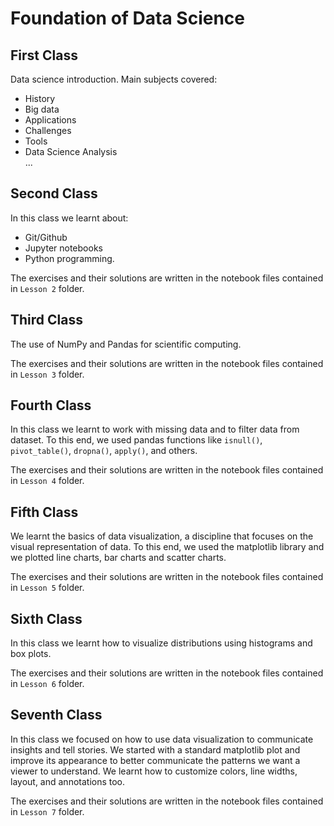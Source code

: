 # Foundation of Data Science

## First Class
Data science introduction. Main subjects covered:
* History
* Big data
* Applications
* Challenges
* Tools
* Data Science Analysis <br/>
...

## Second Class

In this class we learnt about:
* Git/Github
* Jupyter notebooks
* Python programming.

The exercises and their solutions are written in the notebook files contained in `Lesson 2` folder.

## Third Class

The use of NumPy and Pandas for scientific computing.

The exercises and their solutions are written in the notebook files contained in `Lesson 3` folder.

## Fourth Class

In this class we learnt to work with missing data and to filter data from dataset. To this end, we used pandas functions like `isnull()`, `pivot_table()`, `dropna()`, `apply()`, and others.

The exercises and their solutions are written in the notebook files contained in `Lesson 4` folder.

## Fifth Class

We learnt the basics of data visualization, a discipline that focuses on the visual representation of data.
To this end, we used the matplotlib library and we plotted line charts, bar charts and scatter charts.

The exercises and their solutions are written in the notebook files contained in `Lesson 5` folder.

## Sixth Class

In this class we learnt how to visualize distributions using histograms and box plots.

The exercises and their solutions are written in the notebook files contained in `Lesson 6` folder.

## Seventh Class

In this class we focused on how to use data visualization to communicate insights and tell stories. We started with a standard matplotlib plot and improve its appearance to better communicate the patterns we want a viewer to understand. We learnt how to customize colors, line widths, layout, and annotations too.

The exercises and their solutions are written in the notebook files contained in `Lesson 7` folder.